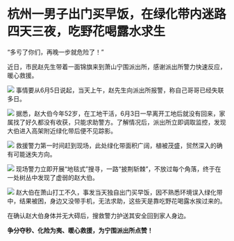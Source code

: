 

# 杭州一男子出门买早饭，在绿化带内迷路四天三夜，吃野花喝露水求生

“多亏了你们，再晚一步就危险了！”

近日，市民赵先生带着一面锦旗来到萧山宁围派出所，感谢派出所警力快速反应，暖心救援。

![](https://inews.gtimg.com/om_bt/OYSvXSkApaOG0FRf5gSMVHF-slVw3btcAqpkwVh8maHQIAA/1000)
事情要从6月5日说起，当天上午，赵先生向派出所报警，称自己哥哥已经失联多日。

![](https://inews.gtimg.com/om_bt/OIyUJdyG9h2M9Fw17jLf00pWoq4Hab0l_8xnAgQzJFXOsAA/1000)
据悉，赵大伯今年52岁，在工地干活，6月3日一早离开工地后就没有回来，家属找了好久都没有收获，只能求助警方。了解情况后，派出所立即调取监控，发现大伯进入高架附近绿化带后便不见踪影。

![](https://inews.gtimg.com/om_bt/OE71GDUryGmMdKRZ4tyn_9anYiGqV3S32FkpvHtKY0KPcAA/1000)
救援警力第一时间赶到现场，此处绿化带面积广阔，植被茂盛，贸然深入的确有可能迷失方向。

![](https://inews.gtimg.com/om_bt/GcihQmI2XA_Z6tmxUivWdwOgaYdODIsLILqeNR5r1po2YAA/0)
现场警力立即开展“地毯式”搜寻，一路“披荆斩棘”，不放过每个角落，终于在一处树丛中发现了虚弱的赵大伯。

![](https://inews.gtimg.com/om_bt/OvWsmmA8DMg_p42dkbpQKJt9nhuFrwYOzn4X78Dlu-cPkAA/1000)
赵大伯在萧山打工不久，事发当天独自出门买早饭，因不熟悉环境误入绿化带中，结果被困，身边又没带手机，无法求助，这些天是靠吃野花喝露水挨过来的。

在确认赵大伯身体并无大碍后，搜救警力护送其安全回到家人身边。

**争分夺秒、化险为夷、暖心救援，为宁围派出所点赞！**

